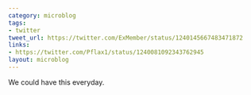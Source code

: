 ```yaml
---
category: microblog
tags:
- twitter
tweet_url: https://twitter.com/ExMember/status/1240145667483471872
links:
- https://twitter.com/Pflax1/status/1240081092343762945
layout: microblog
---
```

We could have this everyday.
